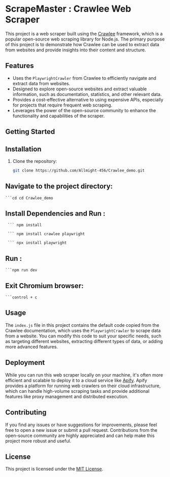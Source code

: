 # ScrapeMaster : Crawlee Web Scraper

This project is a web scraper built using the [Crawlee](https://crawlee.dev/) framework, which is a popular open-source web scraping library for Node.js. The primary purpose of this project is to demonstrate how Crawlee can be used to extract data from websites and provide insights into their content and structure.

## Features

- Uses the `PlaywrightCrawler` from Crawlee to efficiently navigate and extract data from websites.
- Designed to explore open-source websites and extract valuable information, such as documentation, statistics, and other relevant data.
- Provides a cost-effective alternative to using expensive APIs, especially for projects that require frequent web scraping.
- Leverages the power of the open-source community to enhance the functionality and capabilities of the scraper.

## Getting Started

## Installation

1. Clone the repository:
   ```bash
   git clone https://github.com/Allmight-456/Crawlee_demo.git
## Navigate to the project directory:
    ```cd cd Crawlee_demo
## Install Dependencies and Run :
     ``` npm install 
     
     ``` npm install crawlee playwright
     
     ``` npx install playwright
## Run :
    ```npm run dev
## Exit Chromium browser:
    ```control + c

## Usage

The `index.js` file in this project contains the default code copied from the Crawlee documentation, which uses the `PlaywrightCrawler` to scrape data from a website. You can modify this code to suit your specific needs, such as targeting different websites, extracting different types of data, or adding more advanced features.

## Deployment

While you can run this web scraper locally on your machine, it's often more efficient and scalable to deploy it to a cloud service like [Apify](https://apify.com/). Apify provides a platform for running web crawlers on their cloud infrastructure, which can handle high-volume scraping tasks and provide additional features like proxy management and distributed execution.

## Contributing

If you find any issues or have suggestions for improvements, please feel free to open a new issue or submit a pull request. Contributions from the open-source community are highly appreciated and can help make this project more robust and useful.

## License

This project is licensed under the [MIT License](LICENSE).

